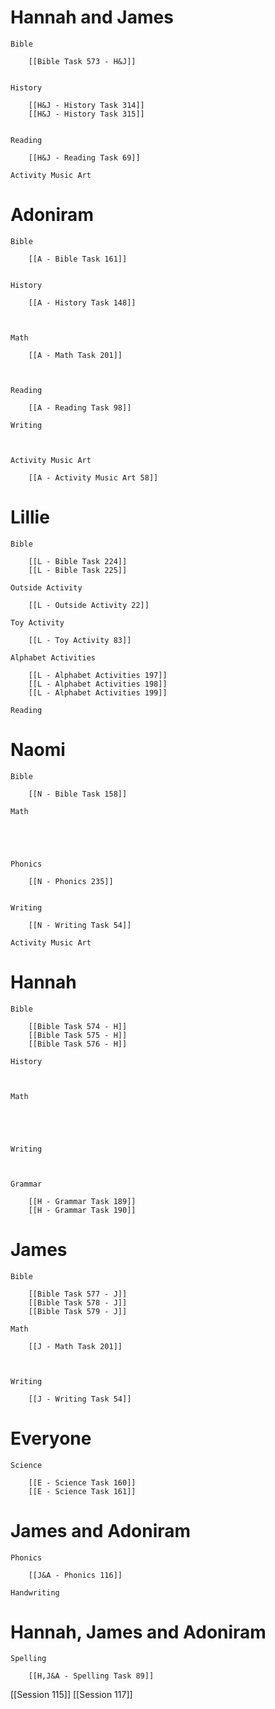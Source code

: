 # Hannah and James

	Bible

		[[Bible Task 573 - H&J]]
		

	History

		[[H&J - History Task 314]]
		[[H&J - History Task 315]]
		

	Reading

		[[H&J - Reading Task 69]]

	Activity Music Art

		
# Adoniram

	Bible

		[[A - Bible Task 161]]
		

	History

		[[A - History Task 148]]
		
		

	Math

		[[A - Math Task 201]]
		
		

	Reading

		[[A - Reading Task 98]]

	Writing

		

	Activity Music Art

		[[A - Activity Music Art 58]]

# Lillie

	Bible

		[[L - Bible Task 224]]
		[[L - Bible Task 225]]

	Outside Activity

		[[L - Outside Activity 22]]

	Toy Activity

		[[L - Toy Activity 83]]

	Alphabet Activities

		[[L - Alphabet Activities 197]]
		[[L - Alphabet Activities 198]]
		[[L - Alphabet Activities 199]]

	Reading

		

# Naomi

	Bible

		[[N - Bible Task 158]]

	Math

		
		
		

	Phonics

		[[N - Phonics 235]]
		

	Writing

		[[N - Writing Task 54]]

	Activity Music Art

		

# Hannah

	Bible

		[[Bible Task 574 - H]]
		[[Bible Task 575 - H]]
		[[Bible Task 576 - H]]

	History

		

	Math

		
		
		

	Writing

		

	Grammar

		[[H - Grammar Task 189]]
		[[H - Grammar Task 190]]
		
# James

	Bible

		[[Bible Task 577 - J]]
		[[Bible Task 578 - J]]
		[[Bible Task 579 - J]]

	Math

		[[J - Math Task 201]]
		
		

	Writing

		[[J - Writing Task 54]]

# Everyone

	Science

		[[E - Science Task 160]]
		[[E - Science Task 161]]
# James and Adoniram

	Phonics

		[[J&A - Phonics 116]]

	Handwriting

		
# Hannah, James and Adoniram

	Spelling

		[[H,J&A - Spelling Task 89]]


[[Session 115]]
[[Session 117]]
